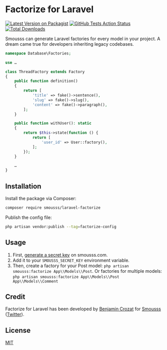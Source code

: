 # Factorize for Laravel

[![Latest Version on Packagist](https://img.shields.io/packagist/v/smousss/laravel-factorize.svg?style=flat-square)](https://packagist.org/packages/smousss/laravel-factorize)
[![GitHub Tests Action Status](https://img.shields.io/github/actions/workflow/status/smousss/laravel-factorize/run-tests.yml?branch=main&label=tests&style=flat-square)](https://github.com/smousss/laravel-factorize/actions?query=workflow%3Arun-tests+branch%3Amain)
[![Total Downloads](https://img.shields.io/packagist/dt/smousss/laravel-factorize.svg?style=flat-square)](https://packagist.org/packages/smousss/laravel-factorize)

Smousss can generate Laravel factories for every model in your project. A dream came true for developers inheriting legacy codebases.

```php
namespace Database\Factories;

use …

class ThreadFactory extends Factory
{
    public function definition()
    {
        return [
            'title' => fake()->sentence(),
            'slug' => fake()->slug(),
            'content' => fake()->paragraph(),
        ];
    }

    public function withUser(): static
    {
        return $this->state(function () {
            return [
                'user_id' => User::factory(),
            ];
        });
    }

    …
}
```

## Installation

Install the package via Composer:

```bash
composer require smousss/laravel-factorize
```

Publish the config file:

```bash
php artisan vendor:publish --tag=factorize-config
```

## Usage

1. First, [generate a secret key](https://smousss.com/dashboard) on smousss.com.
2. Add it to your `SMOUSSS_SECRET_KEY` environment variable.
3. Then, create a factory for your Post model: `php artisan smousss:factorize App\\Models\\Post`. Or factories for multiple models: `php artisan smousss:factorize App\\Models\\Post App\\Models\\Comment`

## Credit

Factorize for Laravel has been developed by [Benjamin Crozat](https://benjamincrozat.com) for [Smousss](https://smousss.com) ([Twitter](https://twitter.com/benjamincrozat)).

## License

[MIT](LICENSE.md)
